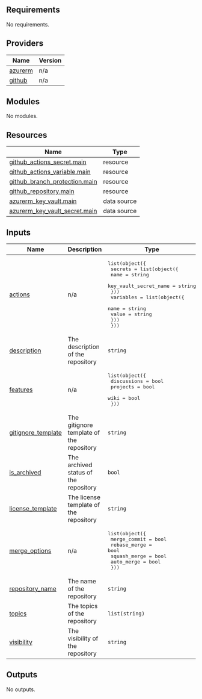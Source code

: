 <!-- BEGIN_TF_DOCS -->
## Requirements

No requirements.

## Providers

| Name | Version |
|------|---------|
| <a name="provider_azurerm"></a> [azurerm](#provider\_azurerm) | n/a |
| <a name="provider_github"></a> [github](#provider\_github) | n/a |

## Modules

No modules.

## Resources

| Name | Type |
|------|------|
| [github_actions_secret.main](https://registry.terraform.io/providers/hashicorp/github/latest/docs/resources/actions_secret) | resource |
| [github_actions_variable.main](https://registry.terraform.io/providers/hashicorp/github/latest/docs/resources/actions_variable) | resource |
| [github_branch_protection.main](https://registry.terraform.io/providers/hashicorp/github/latest/docs/resources/branch_protection) | resource |
| [github_repository.main](https://registry.terraform.io/providers/hashicorp/github/latest/docs/resources/repository) | resource |
| [azurerm_key_vault.main](https://registry.terraform.io/providers/hashicorp/azurerm/latest/docs/data-sources/key_vault) | data source |
| [azurerm_key_vault_secret.main](https://registry.terraform.io/providers/hashicorp/azurerm/latest/docs/data-sources/key_vault_secret) | data source |

## Inputs

| Name | Description | Type | Default | Required |
|------|-------------|------|---------|:--------:|
| <a name="input_actions"></a> [actions](#input\_actions) | n/a | <pre>list(object({<br>    secrets = list(object({<br>      name                  = string<br>      key_vault_secret_name = string<br>    }))<br>    variables = list(object({<br>      name  = string<br>      value = string<br>    }))<br>  }))</pre> | n/a | yes |
| <a name="input_description"></a> [description](#input\_description) | The description of the repository | `string` | n/a | yes |
| <a name="input_features"></a> [features](#input\_features) | n/a | <pre>list(object({<br>    discussions = bool<br>    projects    = bool<br>    wiki        = bool<br>  }))</pre> | n/a | yes |
| <a name="input_gitignore_template"></a> [gitignore\_template](#input\_gitignore\_template) | The gitignore template of the repository | `string` | n/a | yes |
| <a name="input_is_archived"></a> [is\_archived](#input\_is\_archived) | The archived status of the repository | `bool` | n/a | yes |
| <a name="input_license_template"></a> [license\_template](#input\_license\_template) | The license template of the repository | `string` | n/a | yes |
| <a name="input_merge_options"></a> [merge\_options](#input\_merge\_options) | n/a | <pre>list(object({<br>    merge_commit = bool<br>    rebase_merge = bool<br>    squash_merge = bool<br>    auto_merge   = bool<br>  }))</pre> | n/a | yes |
| <a name="input_repository_name"></a> [repository\_name](#input\_repository\_name) | The name of the repository | `string` | n/a | yes |
| <a name="input_topics"></a> [topics](#input\_topics) | The topics of the repository | `list(string)` | `[]` | no |
| <a name="input_visibility"></a> [visibility](#input\_visibility) | The visibility of the repository | `string` | n/a | yes |

## Outputs

No outputs.
<!-- END_TF_DOCS -->